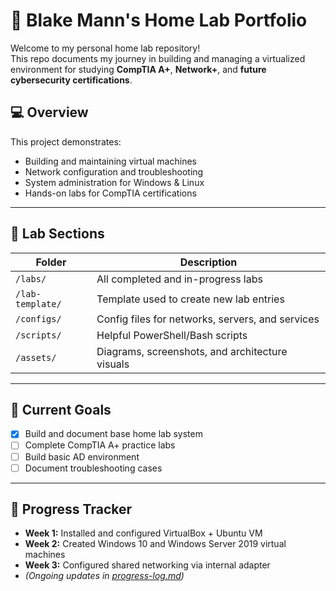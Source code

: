 # 🧠 Blake Mann's Home Lab Portfolio

Welcome to my personal home lab repository!  
This repo documents my journey in building and managing a virtualized environment for studying **CompTIA A+**, **Network+**, and **future cybersecurity certifications**.

## 💻 Overview
This project demonstrates:
- Building and maintaining virtual machines
- Network configuration and troubleshooting
- System administration for Windows & Linux
- Hands-on labs for CompTIA certifications

---

## 🧱 Lab Sections
| Folder | Description |
|--------|--------------|
| `/labs/` | All completed and in-progress labs |
| `/lab-template/` | Template used to create new lab entries |
| `/configs/` | Config files for networks, servers, and services |
| `/scripts/` | Helpful PowerShell/Bash scripts |
| `/assets/` | Diagrams, screenshots, and architecture visuals |

---

## 🔧 Current Goals
- [x] Build and document base home lab system  
- [ ] Complete CompTIA A+ practice labs  
- [ ] Build basic AD environment  
- [ ] Document troubleshooting cases  

---

## 📅 Progress Tracker
- **Week 1:** Installed and configured VirtualBox + Ubuntu VM  
- **Week 2:** Created Windows 10 and Windows Server 2019 virtual machines  
- **Week 3:** Configured shared networking via internal adapter  
- *(Ongoing updates in [progress-log.md](progress-log.md))*  
